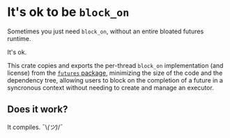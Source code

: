 # It's ok to be `block_on`

Sometimes you just need `block_on`, without an entire bloated futures runtime.

It's ok.

This crate copies and exports the per-thread `block_on` implementation (and
license) from the [`futures` package](https://github.com/rust-lang/futures-rs),
minimizing the size of the code and the dependency tree, allowing users to block
on the completion of a future in a syncronous context without needing to create
and manage an executor.

## Does it work?

It compiles. ¯\\_(ツ)_/¯
